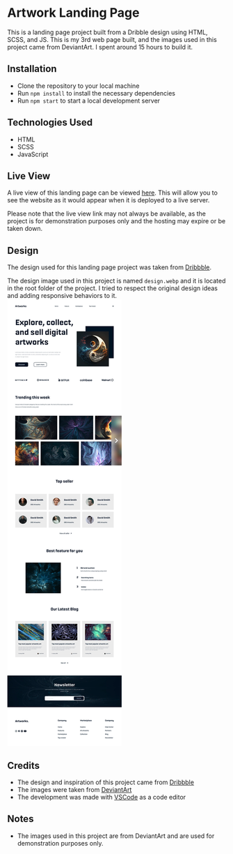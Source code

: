 # Artwork Landing Page

This is a landing page project built from a Dribble design using HTML, SCSS, and JS. This is my 3rd web page built, and the images used in this project came from DeviantArt. I spent around 15 hours to build it.

## Installation

- Clone the repository to your local machine
- Run `npm install` to install the necessary dependencies
- Run `npm start` to start a local development server

## Technologies Used

- HTML
- SCSS
- JavaScript

## Live View

A live view of this landing page can be viewed [here](https://oreldx.github.io/DRIBBLE_ArtworksLandingPage/). This will allow you to see the website as it would appear when it is deployed to a live server.

Please note that the live view link may not always be available, as the project is for demonstration purposes only and the hosting may expire or be taken down.

## Design

The design used for this landing page project was taken from [Dribbble](https://dribbble.com/shots/20447516-Digital-art-landing-page). 

The design image used in this project is named `design.webp` and it is located in the root folder of the project. I tried to respect the original design ideas and adding responsive behaviors to it.
![Alt text](design.webp)

## Credits
- The design and inspiration of this project came from [Dribbble](https://dribbble.com/shots/20447516-Digital-art-landing-page)
- The images were taken from [DeviantArt](https://www.deviantart.com/)
- The development was made with [VSCode](https://code.visualstudio.com/) as a code editor

## Notes

- The images used in this project are from DeviantArt and are used for demonstration purposes only.
